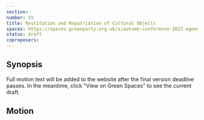 ```yaml
---
section:
number: 55
title: Restitution and Repatriation of Cultural Objects
spaces: https://spaces.greenparty.org.uk/s/autumn-conference-2022-agenda-forum/?contentId=101276
status: draft
coproposers:
---
```

## Synopsis
Full motion text will be added to the website after the final version deadline passes. In the meantime, click "View on Green Spaces" to see the current draft.

## Motion
